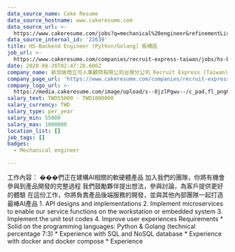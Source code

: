 ```yaml
---
data_source_name: Cake Resume
data_source_hostname: www.cakeresume.com
data_source_url: >-
  https://www.cakeresume.com/jobs?q=mechanical%20engineer&refinementList%5Blang_name%5D%5B0%5D=English&refinementList%5Bsalary_type%5D=per_year&range%5Bsalary_range%5D%5Bmin%5D=1000000&page=3
data_source_internal_id: '22639'
title: HS-Backend Engineer (Python/Golang) 板橋區
job_url: >-
  https://www.cakeresume.com/companies/recruit-express-taiwan/jobs/hs-backend-engineer-python-golang-itabashi
date: 2020-08-26T02:47:28.606Z
company_name: 新加坡商立可人事顧問有限公司台灣分公司 Recruit Express (Taiwan)
company_page_url: 'https://www.cakeresume.com/companies/recruit-express-taiwan'
company_logo_url: >-
  https://media.cakeresume.com/image/upload/s--8jzlPgwu--/c_pad,fl_png8,h_200,w_200/v1566176619/pxugexvfcc68sz5kf2sn.png
salary_text: TWD55000 - TWD1000000
salary_currency: TWD
salary_type: per_year
salary_min: 55000
salary_max: 1000000
location_list: []
job_tags: []
badges:
  - Mechanical engineer

---
```


工作內容： ���們正在建構AI相關的軟硬體產品 加入我們的團隊，你將有機會參與到產品開發的完整過程 我們鼓勵夥伴提出想法，參與討論，為客戶提供更好的體驗 在這份工作，你將負責產品後端服務的開發，並與其他內部團隊一起打造最棒AI產品 1. API designs and implementations 2. Implement microservices to enable our service functions on the workstation or embedded system 3. Implement the unit test codes 4. Improve user experiences Requirements * Solid on the programming languages: Python & Golang (technical percentage 7:3) * Experience with SQL and NoSQL database * Experience with docker and docker compose * Experience 
